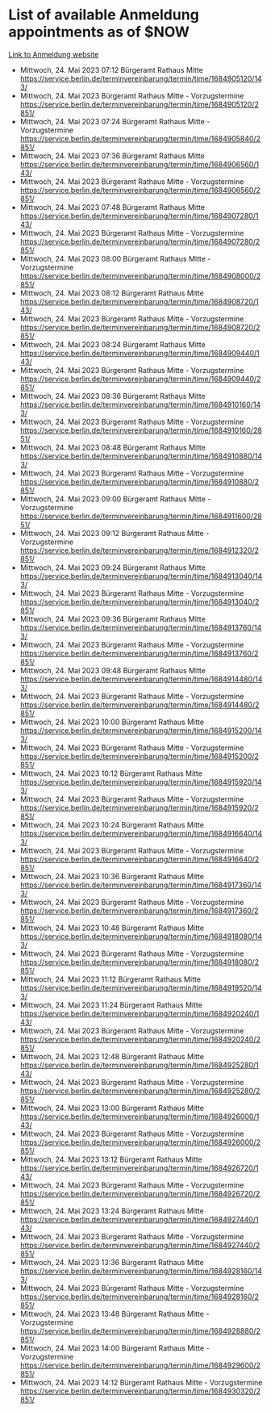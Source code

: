 # List of available Anmeldung appointments as of $NOW
[Link to Anmeldung website](https://service.berlin.de/terminvereinbarung/termin/tag.php?termin=1&anliegen[]=120686&dienstleisterlist=122210,122217,327316,122219,327312,122227,327314,122231,327346,122243,327348,122254,122252,329742,122260,329745,122262,329748,122271,327278,122273,327274,122277,327276,330436,122280,327294,122282,327290,122284,327292,122291,327270,122285,327266,122286,327264,122296,327268,150230,329760,122297,327286,122294,327284,122312,329763,122314,329775,122304,327330,122311,327334,122309,327332,317869,122281,327352,122279,329772,122283,122276,327324,122274,327326,122267,329766,122246,327318,122251,327320,122257,327322,122208,327298,122226,327300&herkunft=http%3A%2F%2Fservice.berlin.de%2Fdienstleistung%2F120686%2F)
- Mittwoch, 24. Mai 2023 07:12 Bürgeramt Rathaus Mitte https://service.berlin.de/terminvereinbarung/termin/time/1684905120/143/
- Mittwoch, 24. Mai 2023  Bürgeramt Rathaus Mitte - Vorzugstermine https://service.berlin.de/terminvereinbarung/termin/time/1684905120/2851/
- Mittwoch, 24. Mai 2023 07:24 Bürgeramt Rathaus Mitte - Vorzugstermine https://service.berlin.de/terminvereinbarung/termin/time/1684905840/2851/
- Mittwoch, 24. Mai 2023 07:36 Bürgeramt Rathaus Mitte https://service.berlin.de/terminvereinbarung/termin/time/1684906560/143/
- Mittwoch, 24. Mai 2023  Bürgeramt Rathaus Mitte - Vorzugstermine https://service.berlin.de/terminvereinbarung/termin/time/1684906560/2851/
- Mittwoch, 24. Mai 2023 07:48 Bürgeramt Rathaus Mitte https://service.berlin.de/terminvereinbarung/termin/time/1684907280/143/
- Mittwoch, 24. Mai 2023  Bürgeramt Rathaus Mitte - Vorzugstermine https://service.berlin.de/terminvereinbarung/termin/time/1684907280/2851/
- Mittwoch, 24. Mai 2023 08:00 Bürgeramt Rathaus Mitte - Vorzugstermine https://service.berlin.de/terminvereinbarung/termin/time/1684908000/2851/
- Mittwoch, 24. Mai 2023 08:12 Bürgeramt Rathaus Mitte https://service.berlin.de/terminvereinbarung/termin/time/1684908720/143/
- Mittwoch, 24. Mai 2023  Bürgeramt Rathaus Mitte - Vorzugstermine https://service.berlin.de/terminvereinbarung/termin/time/1684908720/2851/
- Mittwoch, 24. Mai 2023 08:24 Bürgeramt Rathaus Mitte https://service.berlin.de/terminvereinbarung/termin/time/1684909440/143/
- Mittwoch, 24. Mai 2023  Bürgeramt Rathaus Mitte - Vorzugstermine https://service.berlin.de/terminvereinbarung/termin/time/1684909440/2851/
- Mittwoch, 24. Mai 2023 08:36 Bürgeramt Rathaus Mitte https://service.berlin.de/terminvereinbarung/termin/time/1684910160/143/
- Mittwoch, 24. Mai 2023  Bürgeramt Rathaus Mitte - Vorzugstermine https://service.berlin.de/terminvereinbarung/termin/time/1684910160/2851/
- Mittwoch, 24. Mai 2023 08:48 Bürgeramt Rathaus Mitte https://service.berlin.de/terminvereinbarung/termin/time/1684910880/143/
- Mittwoch, 24. Mai 2023  Bürgeramt Rathaus Mitte - Vorzugstermine https://service.berlin.de/terminvereinbarung/termin/time/1684910880/2851/
- Mittwoch, 24. Mai 2023 09:00 Bürgeramt Rathaus Mitte - Vorzugstermine https://service.berlin.de/terminvereinbarung/termin/time/1684911600/2851/
- Mittwoch, 24. Mai 2023 09:12 Bürgeramt Rathaus Mitte - Vorzugstermine https://service.berlin.de/terminvereinbarung/termin/time/1684912320/2851/
- Mittwoch, 24. Mai 2023 09:24 Bürgeramt Rathaus Mitte https://service.berlin.de/terminvereinbarung/termin/time/1684913040/143/
- Mittwoch, 24. Mai 2023  Bürgeramt Rathaus Mitte - Vorzugstermine https://service.berlin.de/terminvereinbarung/termin/time/1684913040/2851/
- Mittwoch, 24. Mai 2023 09:36 Bürgeramt Rathaus Mitte https://service.berlin.de/terminvereinbarung/termin/time/1684913760/143/
- Mittwoch, 24. Mai 2023  Bürgeramt Rathaus Mitte - Vorzugstermine https://service.berlin.de/terminvereinbarung/termin/time/1684913760/2851/
- Mittwoch, 24. Mai 2023 09:48 Bürgeramt Rathaus Mitte https://service.berlin.de/terminvereinbarung/termin/time/1684914480/143/
- Mittwoch, 24. Mai 2023  Bürgeramt Rathaus Mitte - Vorzugstermine https://service.berlin.de/terminvereinbarung/termin/time/1684914480/2851/
- Mittwoch, 24. Mai 2023 10:00 Bürgeramt Rathaus Mitte https://service.berlin.de/terminvereinbarung/termin/time/1684915200/143/
- Mittwoch, 24. Mai 2023  Bürgeramt Rathaus Mitte - Vorzugstermine https://service.berlin.de/terminvereinbarung/termin/time/1684915200/2851/
- Mittwoch, 24. Mai 2023 10:12 Bürgeramt Rathaus Mitte https://service.berlin.de/terminvereinbarung/termin/time/1684915920/143/
- Mittwoch, 24. Mai 2023  Bürgeramt Rathaus Mitte - Vorzugstermine https://service.berlin.de/terminvereinbarung/termin/time/1684915920/2851/
- Mittwoch, 24. Mai 2023 10:24 Bürgeramt Rathaus Mitte https://service.berlin.de/terminvereinbarung/termin/time/1684916640/143/
- Mittwoch, 24. Mai 2023  Bürgeramt Rathaus Mitte - Vorzugstermine https://service.berlin.de/terminvereinbarung/termin/time/1684916640/2851/
- Mittwoch, 24. Mai 2023 10:36 Bürgeramt Rathaus Mitte https://service.berlin.de/terminvereinbarung/termin/time/1684917360/143/
- Mittwoch, 24. Mai 2023  Bürgeramt Rathaus Mitte - Vorzugstermine https://service.berlin.de/terminvereinbarung/termin/time/1684917360/2851/
- Mittwoch, 24. Mai 2023 10:48 Bürgeramt Rathaus Mitte https://service.berlin.de/terminvereinbarung/termin/time/1684918080/143/
- Mittwoch, 24. Mai 2023  Bürgeramt Rathaus Mitte - Vorzugstermine https://service.berlin.de/terminvereinbarung/termin/time/1684918080/2851/
- Mittwoch, 24. Mai 2023 11:12 Bürgeramt Rathaus Mitte https://service.berlin.de/terminvereinbarung/termin/time/1684919520/143/
- Mittwoch, 24. Mai 2023 11:24 Bürgeramt Rathaus Mitte https://service.berlin.de/terminvereinbarung/termin/time/1684920240/143/
- Mittwoch, 24. Mai 2023  Bürgeramt Rathaus Mitte - Vorzugstermine https://service.berlin.de/terminvereinbarung/termin/time/1684920240/2851/
- Mittwoch, 24. Mai 2023 12:48 Bürgeramt Rathaus Mitte https://service.berlin.de/terminvereinbarung/termin/time/1684925280/143/
- Mittwoch, 24. Mai 2023  Bürgeramt Rathaus Mitte - Vorzugstermine https://service.berlin.de/terminvereinbarung/termin/time/1684925280/2851/
- Mittwoch, 24. Mai 2023 13:00 Bürgeramt Rathaus Mitte https://service.berlin.de/terminvereinbarung/termin/time/1684926000/143/
- Mittwoch, 24. Mai 2023  Bürgeramt Rathaus Mitte - Vorzugstermine https://service.berlin.de/terminvereinbarung/termin/time/1684926000/2851/
- Mittwoch, 24. Mai 2023 13:12 Bürgeramt Rathaus Mitte https://service.berlin.de/terminvereinbarung/termin/time/1684926720/143/
- Mittwoch, 24. Mai 2023  Bürgeramt Rathaus Mitte - Vorzugstermine https://service.berlin.de/terminvereinbarung/termin/time/1684926720/2851/
- Mittwoch, 24. Mai 2023 13:24 Bürgeramt Rathaus Mitte https://service.berlin.de/terminvereinbarung/termin/time/1684927440/143/
- Mittwoch, 24. Mai 2023  Bürgeramt Rathaus Mitte - Vorzugstermine https://service.berlin.de/terminvereinbarung/termin/time/1684927440/2851/
- Mittwoch, 24. Mai 2023 13:36 Bürgeramt Rathaus Mitte https://service.berlin.de/terminvereinbarung/termin/time/1684928160/143/
- Mittwoch, 24. Mai 2023  Bürgeramt Rathaus Mitte - Vorzugstermine https://service.berlin.de/terminvereinbarung/termin/time/1684928160/2851/
- Mittwoch, 24. Mai 2023 13:48 Bürgeramt Rathaus Mitte - Vorzugstermine https://service.berlin.de/terminvereinbarung/termin/time/1684928880/2851/
- Mittwoch, 24. Mai 2023 14:00 Bürgeramt Rathaus Mitte - Vorzugstermine https://service.berlin.de/terminvereinbarung/termin/time/1684929600/2851/
- Mittwoch, 24. Mai 2023 14:12 Bürgeramt Rathaus Mitte - Vorzugstermine https://service.berlin.de/terminvereinbarung/termin/time/1684930320/2851/

